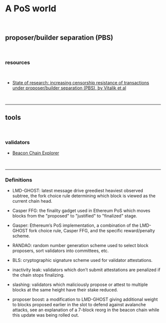 # A PoS world

<br>


## proposer/builder separation (PBS)

<br>


### resources

<br>

* [State of research: increasing censorship resistance of transactions under proposer/builder separation (PBS), by Vitalik et al](https://notes.ethereum.org/@vbuterin/pbs_censorship_resistance)


<br>

---

## tools 

<br>


### validators

* [Beacon Chain Explorer](https://prater.beaconcha.in/)


<br>

---


### Definitions


* LMD-GHOST: latest message drive greediest heaviest observed subtree, the fork choice rule determining which block is viewed as the current chain head.

* Casper FFG: the finality gadget used in Ethereum PoS which moves blocks from the "proposed" to "justified" to "finalized" stage.

* Gasper: Ethereum’s PoS implementation, a combination of the LMD-GHOST fork choice rule, Casper FFG, and the specific reward/penalty scheme.

* RANDAO: random number generation scheme used to select block proposers, sort validators into committees, etc.

* BLS: cryptographic signature scheme used for validator attestations.

* inactivity leak: validators which don’t submit attestations are penalized if the chain stops finalizing.

* slashing: validators which maliciously propose or attest to multiple blocks at the same height have their stake reduced.

* proposer boost: a modification to LMD-GHOST giving additional weight to blocks proposed earlier in the slot to defend against avalanche attacks, see an explanation of a 7-block reorg in the beacon chain while this update was being rolled out.


